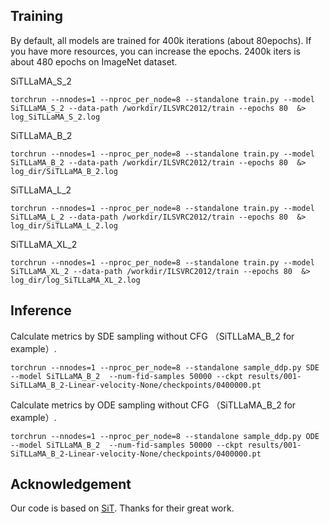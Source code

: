 ## Training 
By default, all models are trained for 400k iterations (about 80epochs). If you have more resources, you can increase the epochs. 
2400k iters is about 480 epochs on ImageNet dataset.

SiTLLaMA_S_2
```
torchrun --nnodes=1 --nproc_per_node=8 --standalone train.py --model SiTLLaMA_S_2 --data-path /workdir/ILSVRC2012/train --epochs 80  &> log_SiTLLaMA_S_2.log
```

SiTLLaMA_B_2
```
torchrun --nnodes=1 --nproc_per_node=8 --standalone train.py --model SiTLLaMA_B_2 --data-path /workdir/ILSVRC2012/train --epochs 80  &> log_dir/SiTLLaMA_B_2.log

```
SiTLLaMA_L_2
```
torchrun --nnodes=1 --nproc_per_node=8 --standalone train.py --model SiTLLaMA_L_2 --data-path /workdir/ILSVRC2012/train --epochs 80  &> log_dir/SiTLLaMA_L_2.log
```
SiTLLaMA_XL_2
```
torchrun --nnodes=1 --nproc_per_node=8 --standalone train.py --model SiTLLaMA_XL_2 --data-path /workdir/ILSVRC2012/train --epochs 80  &> log_dir/log_SiTLLaMA_XL_2.log

```


## Inference
Calculate metrics by SDE sampling without CFG （SiTLLaMA_B_2 for example）.
```
torchrun --nnodes=1 --nproc_per_node=8 --standalone sample_ddp.py SDE --model SiTLLaMA_B_2  --num-fid-samples 50000 --ckpt results/001-SiTLLaMA_B_2-Linear-velocity-None/checkpoints/0400000.pt

```

Calculate metrics by ODE sampling without CFG （SiTLLaMA_B_2 for example）.
```
torchrun --nnodes=1 --nproc_per_node=8 --standalone sample_ddp.py ODE --model SiTLLaMA_B_2  --num-fid-samples 50000 --ckpt results/001-SiTLLaMA_B_2-Linear-velocity-None/checkpoints/0400000.pt

```


## Acknowledgement

Our code is based on [SiT](https://github.com/willisma/SiT.git). Thanks for their great work.
